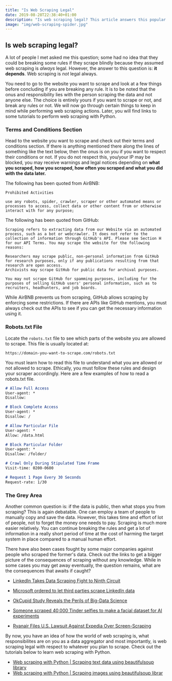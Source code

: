 ```yaml
---
title: "Is Web Scraping Legal"
date: 2019-08-28T22:38:40+01:00
description: "Is web scraping legal? This article answers this popular question and discusses what one needs to look into before scraping the web."
image: "img/web-scraping-spider.jpg"
---
```


## Is web scraping legal? 

A lot of people I met asked me this question; some had no idea that they could be breaking some rules if they scrape blindly because they assumed web scraping is *always* legal. However, the answer to this question is: __it depends__. Web scraping is *not* legal always.

You need to go to the website you want to scrape and look at a few things before concluding if you are breaking any rule. It is to be noted that the onus and responsibility lies with the person scraping the data and not anyone else. The choice is entirely yours if you want to scrape or not, and break any rules or not. We will now go through certain things to keep in mind while performing web scraping actions. Later, you will find links to some tutorials to perform web scraping with Python.

### Terms and Conditions Section

Head to the website you want to scrape and check out their terms and conditions section. If there is anything mentioned there along the lines of something like the text below, then the onus is on you if you want to respect their conditions or not. If you do not respect this, you/your IP may be blocked, you may receive warnings and legal notices depending on __what you scraped, how you scraped, how often you scraped and what you did with the data later.__

The following has been quoted from AirBNB:
```
Prohibited Activities

use any robots, spider, crawler, scraper or other automated means or processes to access, collect data or other content from or otherwise interact with for any purpose;
```

The following has been quoted from GitHub:
```
Scraping refers to extracting data from our Website via an automated process, such as a bot or webcrawler. It does not refer to the collection of information through GitHub's API. Please see Section H for our API Terms. You may scrape the website for the following reasons:

Researchers may scrape public, non-personal information from GitHub for research purposes, only if any publications resulting from that research are open access.
Archivists may scrape GitHub for public data for archival purposes.

You may not scrape GitHub for spamming purposes, including for the purposes of selling GitHub users' personal information, such as to recruiters, headhunters, and job boards.
```

While AirBNB prevents us from scraping, GitHub allows scraping by enforcing some restrictions. If there are APIs like GitHub mentions, you must always check out the APIs to see if you can get the necessary information using it.

### Robots.txt File

Locate the `robots.txt` file to see which parts of the website you are allowed to scrape. This file is usually located at:

`https://domain-you-want-to-scrape.com/robots.txt`

You must learn how to read this file to understand what you are allowed or not allowed to scrape. Ethically, you must follow these rules and design your scraper accordingly. Here are a few examples of how to read a robots.txt file.

```Markdown
# Allow Full Access
User-agent: *
Disallow:

# Block Complete Access
User-agent: *
Disallow: /

# Allow Particular File
User-agent: *
Allow: /data.html

# Block Particular Folder
User-agent: *
Disallow: /folder/

# Crawl Only During Stipulated Time Frame
Visit-time: 0200-0600

# Request 1 Page Every 30 Seconds
Request-rate: 1/30
```

### The Grey Area

Another common question is: if the data is public, then what stops you from scraping? This is again debatable. One can employ a team of people to manually copy and save the data. However, this takes time and effort of lot of people, not to forget the money one needs to pay. Scraping is much more easier relatively. You can continue breaking the rules and get a lot of information in a really short period of time at the cost of harming the target system in place compared to a manual human effort.

There have also been cases fought by some major companies against people who scraped the former's data. Check out the links to get a bigger picture of the consequences of scraping without any knowledge. While in some cases you may get away eventually, the question remains, what are the consequences that awaits if caught?

- [LinkedIn Takes Data Scraping Fight to Ninth Circuit](https://www.courthousenews.com/linkedin-takes-data-scraping-fight-to-ninth-circuit/)

- [Microsoft ordered to let third parties scrape LinkedIn data](https://www.theverge.com/2017/8/15/16148250/microsoft-linkedin-third-party-data-access-judge-ruling)

- [OkCupid Study Reveals the Perils of Big-Data Science](https://www.wired.com/2016/05/okcupid-study-reveals-perils-big-data-science/)

- [Someone scraped 40,000 Tinder selfies to make a facial dataset for AI experiments](https://techcrunch.com/2017/04/28/someone-scraped-40000-tinder-selfies-to-make-a-facial-dataset-for-ai-experiments/)

- [Ryanair Files U.S. Lawsuit Against Expedia Over Screen-Scraping](https://skift.com/2018/02/25/ryanair-files-u-s-lawsuit-against-expedia-over-screen-scraping/)

By now, you have an idea of how the world of web scraping is, what responsibilites are on you as a data aggregator and most importantly, is web scraping legal with respect to whatever you plan to scrape. Check out the tutorials below to learn web scraping with Python. 

- [Web scraping with Python | Scraping text data using beautifulsoup library](https://ankuroh.com/programming/automation/web-scraping-using-python-text-scraping/)
- [Web scraping with Python | Scraping images using beautifulsoup librar](https://ankuroh.com/programming/automation/web-scraping-using-python-image-scraping/)